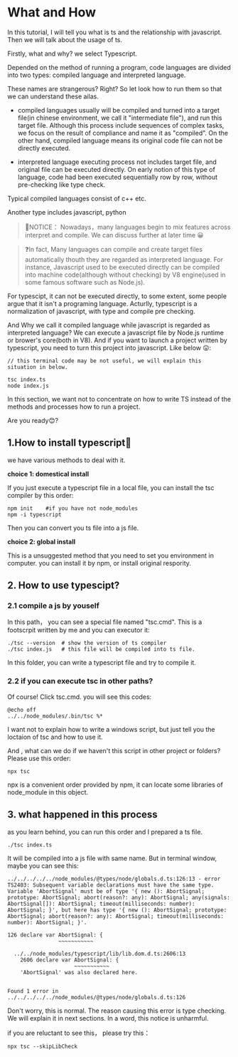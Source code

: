 # What and How 

In this tutorial, I will tell you what is ts and the relationship with javascript. Then we will talk about the usage of ts.

Firstly, what and why? we select Typescript.

Depended on the method of running a program, code languages are divided into two types: compiled language and interpreted language.

These names are strangerous? Right? So let look how to run them so that we can understand these ailas.

* compiled languages usually will be compiled and turned into a target file(in chinese environment, we call it "intermediate file"), and run this target file. Although this process include sequences of complex tasks, we focus on the result of compliance and name it as "compiled". On the other hand, compiled language means its original code file can not be directly executed. 

* interpreted language executing process not includes target file, and original file can be executed directly. On early notion of this type of language, code had been executed sequentially row by row, without pre-checking like type check.

Typical compiled languages consist of c++ etc.

Another type includes javascript, python

> 📕NOTICE： Nowadays，many languages begin to mix features across interpret and compile. We can discuss further at later time 😀

> ❓In fact, Many languages can compile and create target files automatically thouth they are regarded as interpreted language. For instance, Javascript used to be executed directly can be compiled into machine code(although without checking) by V8 engine(used in some famous software such as Node.js).

For typescipt, it can not be executed directly, to some extent, some people argue that it isn't a programing language. Acturlly, typescript is a normalization of javascript, with type and compile pre checking.

And Why we call it compiled language while javascript is regarded as interpreted language? We can execute a javascript file by Node.js runtime or brower's core(both in V8). And if you want to launch a project written by typescript, you need to turn this project into javascript. Like below 😛:

```
// this terminal code may be not useful, we will explain this situation in below.

tsc index.ts
node index.js
```

In this section, we want not to concentrate on how to write TS instead of the methods and processes how to run a project.

Are you ready😊?

## 1.How to install typescript🧐

we have various methods to deal with it.

**choice 1: domestical install**

If you just execute a typescript file in a local file, you can install the tsc compiler by this order:

```
npm init    #if you have not node_modules
npm -i typescript
```

Then you can convert you ts file into a js file. 

**choice 2: global install**

This is a unsuggested method that you need to set you environment in computer. you can install it by npm, or install original respority. 

## 2. How to use typescipt?

### 2.1 compile a js by youself

In this path， you can see a special file named "tsc.cmd". This is a footscrpit written by me and you can executor it:

```
./tsc --version  # show the version of ts compiler
./tsc index.js   # this file will be compiled into ts file.
```

In this folder, you can write a typescript file and try to compile it. 

### 2.2 if you can execute tsc in other paths?

Of course! Click tsc.cmd. you will see this codes:

```
@echo off
../../node_modules/.bin/tsc %*
```

I want not to explain how to write a windows script, but just tell you the loctaion of tsc and how to use it.

And , what can we do if we haven't this script in other project or folders? Please use this order:

```
npx tsc 
```

npx is a convenient order provided by npm, it can locate some libraries of node_module in this object.

## 3. what happened in this process

as you learn behind, you can run this order and I prepared a ts file.

```
./tsc index.ts
```

It will be compiled into a js file with same name. But in terminal window, maybe you can see this:

```
../../../../../node_modules/@types/node/globals.d.ts:126:13 - error TS2403: Subsequent variable declarations must have the same type.  Variable 'AbortSignal' must be of type '{ new (): AbortSignal; prototype: AbortSignal; abort(reason?: any): AbortSignal; any(signals: AbortSignal[]): AbortSignal; timeout(milliseconds: number): AbortSignal; }', but here has type '{ new (): AbortSignal; prototype: AbortSignal; abort(reason?: any): AbortSignal; timeout(milliseconds: number): AbortSignal; }'.

126 declare var AbortSignal: {
                ~~~~~~~~~~~

  ../../node_modules/typescript/lib/lib.dom.d.ts:2606:13
    2606 declare var AbortSignal: {
                     ~~~~~~~~~~~
    'AbortSignal' was also declared here.


Found 1 error in ../../../../../node_modules/@types/node/globals.d.ts:126
```

Don't worry, this is normal. The reason causing this error is type checking. We will explain it in next sections. In a word, this notice is unharmful.

if you are reluctant to see this， please try this：

```
npx tsc --skipLibCheck
```